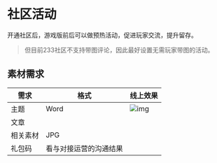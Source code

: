 # 社区活动

开通社区后，游戏版前后可以做预热活动，促进玩家交流，提升留存。

> 但目前233社区不支持带图评论，因此最好设置无需玩家带图的活动。

## 素材需求

| 需求     | 格式                   | 线上效果                                                     |
| -------- | ---------------------- | ------------------------------------------------------------ |
| 主题     | Word                   | ![img](https://arkimg.ark.online/(null)-20240520172700158.png) |
| 文章     |                        |                                                              |
| 相关素材 | JPG                    |                                                              |
| 礼包码   | 看与对接运营的沟通结果 |                                                              |